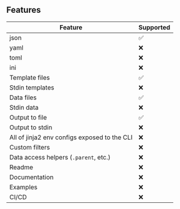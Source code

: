 ## Features
| Feature                                      | Supported |
| -------------------------------------------- | --------- |
| json                                         | ✅         |
| yaml                                         | ❌         |
| toml                                         | ❌         |
| ini                                          | ❌         |
| Template files                               | ✅         |
| Stdin templates                              | ❌         |
| Data files                                   | ✅         |
| Stdin data                                   | ❌         |
| Output to file                               | ✅         |
| Output to stdin                              | ❌         |
| All of jinja2 env configs exposed to the CLI | ❌         |
| Custom filters                               | ❌         |
| Data access helpers (`.parent`, etc.)        | ❌         |
| Readme                                       | ❌         |
| Documentation                                | ❌         |
| Examples                                     | ❌         |
| CI/CD                                        | ❌         |

